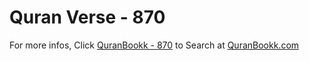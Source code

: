 # Quran Verse - 870 

For more infos, Click [QuranBookk - 870](https://www.quranbookk.com/quran/search?q=870) to Search at [QuranBookk.com](http://quranbookk.com/)